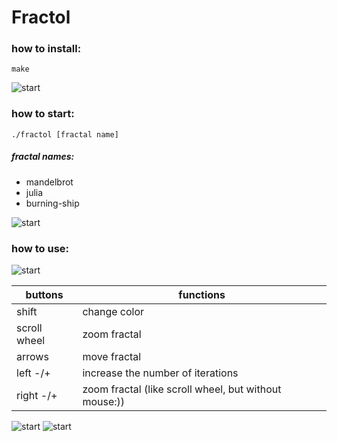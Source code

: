 # Fractol

### how to install:
```shell
make
```
![start](https://github.com/odnaks/trash/blob/master/fractal%20ssc.png)

### how to start:
```shell
./fractol [fractal name]
```
##### fractal names: 
* mandelbrot
* julia
* burning-ship

![start](https://github.com/odnaks/trash/blob/master/fractal%20ss.png)

### how to use:
![start](https://github.com/odnaks/trash/blob/master/Screen%20Shot%202019-02-15%20at%2011.44.50.png)

buttons  | functions
----------------|----------------------
shift      | change color
scroll wheel      | zoom fractal
arrows  | move fractal
left -/+     | increase the number of iterations
right -/+     | zoom fractal (like scroll wheel, but without mouse:))

![start](https://github.com/odnaks/trash/blob/master/Screen%20Shot%202019-02-15%20at%2011.45.21.png)
![start](https://github.com/odnaks/trash/blob/master/Screen%20Shot%202019-02-15%20at%2011.46.35.png)
